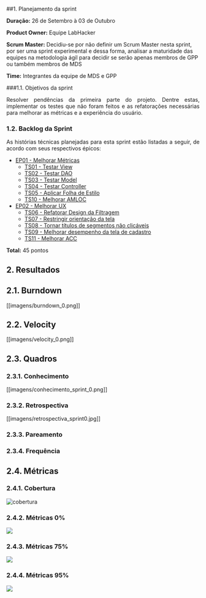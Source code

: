 ##1. Planejamento da sprint

**Duração:** 26 de Setembro à 03 de Outubro

**Product Owner:** Equipe LabHacker

**Scrum Master:** Decidiu-se por não definir um Scrum Master nesta sprint, por ser uma sprint experimental e dessa forma, analisar a maturidade das equipes na metodologia ágil para decidir se serão apenas membros de GPP ou também membros de MDS

**Time:** Integrantes da equipe de MDS e GPP

###1.1. Objetivos da sprint

<p align="justify"> Resolver pendências da primeira parte do projeto. Dentre estas, implementar os testes que não foram feitos e as refatorações necessárias para melhorar as métricas e a experiência do usuário.</p>

### 1.2. Backlog da Sprint

<p align="justify"> As histórias técnicas planejadas para esta sprint estão listadas a seguir, de acordo com seus respectivos épicos: </p>

* [EP01 - Melhorar Métricas](https://github.com/fga-gpp-mds/2016.2-WikiLegis/issues/12)
   * [TS01 - Testar View](https://github.com/fga-gpp-mds/2016.2-WikiLegis/issues/19)
   * [TS02 - Testar DAO](https://github.com/fga-gpp-mds/2016.2-WikiLegis/issues/9)
   * [TS03 - Testar Model](https://github.com/fga-gpp-mds/2016.2-WikiLegis/issues/17)
   * [TS04 - Testar Controller](https://github.com/fga-gpp-mds/2016.2-WikiLegis/issues/87)
   * [TS05 - Aplicar Folha de Estilo](https://github.com/fga-gpp-mds/2016.2-WikiLegis/issues/13)
   * [TS10 - Melhorar AMLOC](https://github.com/fga-gpp-mds/2016.2-WikiLegis/issues/18)
* [EP02 - Melhorar UX](https://github.com/fga-gpp-mds/2016.2-WikiLegis/issues/15)
   * [TS06 - Refatorar Design da Filtragem](https://github.com/fga-gpp-mds/2016.2-WikiLegis/issues/10)
   * [TS07 - Restringir orientação da tela](https://github.com/fga-gpp-mds/2016.2-WikiLegis/issues/48)
   * [TS08 - Tornar títulos de segmentos não clicáveis](https://github.com/fga-gpp-mds/2016.2-WikiLegis/issues/16)
   * [TS09 - Melhorar desempenho da tela de cadastro](https://github.com/fga-gpp-mds/2016.2-WikiLegis/issues/21)
   * [TS11 - Melhorar ACC](https://github.com/fga-gpp-mds/2016.2-WikiLegis/issues/22)

**Total:** 45 pontos

## 2. Resultados

## 2.1. Burndown

[[imagens/burndown_0.png]]

## 2.2. Velocity

[[imagens/velocity_0.png]]

## 2.3. Quadros

### 2.3.1. Conhecimento

[[imagens/conhecimento_sprint_0.png]]

### 2.3.2. Retrospectiva

[[imagens/retrospectiva_sprint0.jpg]]

### 2.3.3. Pareamento

### 2.3.4. Frequência

## 2.4. Métricas

### 2.4.1. Cobertura
 
![cobertura](https://raw.githubusercontent.com/wiki/fga-gpp-mds/2016.2-Time01-WikiLegis/imagens/sprint0-cobertura.png)

### 2.4.2. Métricas 0%

![](https://raw.githubusercontent.com/wiki/fga-gpp-mds/2016.2-Time01-WikiLegis/imagens/sprint0-metricas0.png)

### 2.4.3. Métricas 75%

![](https://raw.githubusercontent.com/wiki/fga-gpp-mds/2016.2-Time01-WikiLegis/imagens/sprint0-p75.png)

### 2.4.4. Métricas 95%

![](https://raw.githubusercontent.com/wiki/fga-gpp-mds/2016.2-Time01-WikiLegis/imagens/sprint0-p95.png)
